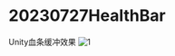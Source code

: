 # 20230727HealthBar
Unity血条缓冲效果
![1](https://github.com/13015636989/20230727HealthBar/assets/102933550/caa19016-e03a-4589-8522-1f050ca03c85)

